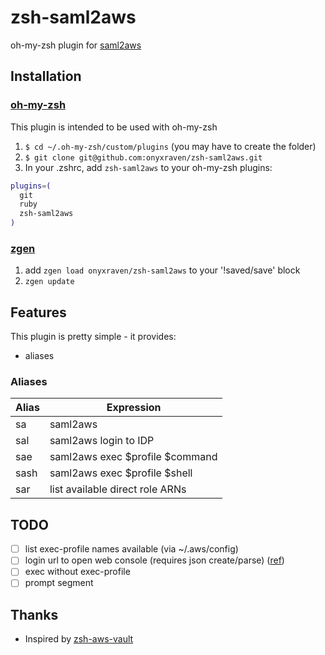 # zsh-saml2aws

oh-my-zsh plugin for [saml2aws](https://github.com/Versent/saml2aws)

## Installation

### [oh-my-zsh](https://github.com/robbyrussell/oh-my-zsh)

This plugin is intended to be used with oh-my-zsh

1. `$ cd ~/.oh-my-zsh/custom/plugins` (you may have to create the folder)
2. `$ git clone git@github.com:onyxraven/zsh-saml2aws.git`
3. In your .zshrc, add `zsh-saml2aws` to your oh-my-zsh plugins:

```bash
plugins=(
  git
  ruby
  zsh-saml2aws
)
```

### [zgen](https://github.com/tarjoilija/zgen)

1. add `zgen load onyxraven/zsh-saml2aws` to your '!saved/save' block
1. `zgen update`

## Features

This plugin is pretty simple - it provides:

- aliases

### Aliases

| Alias | Expression                                            |
| ----- | ----------------------------------------------------- |
| sa    | saml2aws                                              |
| sal   | saml2aws login to IDP                                 |
| sae   | saml2aws exec $profile $command                       |
| sash  | saml2aws exec $profile $shell                         |
| sar   | list available direct role ARNs                       |

## TODO

- [ ] list exec-profile names available (via ~/.aws/config)
- [ ] login url to open web console (requires json create/parse) ([ref](https://docs.aws.amazon.com/IAM/latest/UserGuide/id_roles_providers_enable-console-custom-url.html#STSConsoleLink_programPython))
- [ ] exec without exec-profile
- [ ] prompt segment

## Thanks

- Inspired by [zsh-aws-vault](https://github.com/blimmer/zsh-aws-vault)
